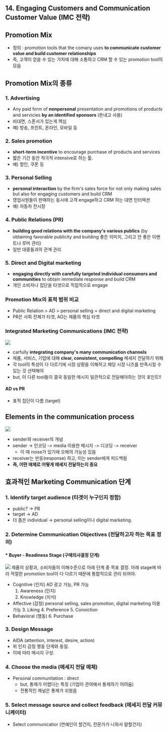 ## 14. Engaging Customers and Communication Customer Value (IMC 전략)

## Promotion Mix
- 정의 : promotion tools that the comany uses **to communicate customer value and build customer relationships**
- 즉, 고객이 얻을 수 있는 가치에 대해 소통하고 CRM 할 수 있는 promotion tool의 모음

## Promotion Mix의 종류

### 1. Advertising
- Any paid form of **nonpersonal** presentation and promotions of products and servicies **by an identified sponsors** (돈내고 사용)
- 비대면, 스폰서가 있는게 핵심
- 예) 방송, 프린트, 온라인, 모바일 등

### 2. Sales promotion
- **short-term incentive** to encourage purchase of products and services
- 짧은 기간 동안 적극적 intensive로 하는 툴.
- 예) 할인, 쿠폰 등

### 3. Personal Selling
- **personal interaction** by the firm's sales force for not only making sales but also for engaging customers and build CRM
- 영업사원들이 판매하는 동시에 고객 engage하고 CRM 하는 대면 인터렉션
- 예) 자동차 전시장

### 4. Public Relations (PR)
- **building good relations with the company's various publics** (by obtaining favorable publicity and building 좋은 이미지, 그리고 안 좋은 이벤트나 루머 관리)
- 일반 대중들과의 관계 관리

### 5. Direct and Digital marketing
- **engaging directly with carefully targeted individual consumers and communities** to obtain immediate response and build CRM
- 개인 소비자나 집단을 타겟으로 직접적으로 engage

### Promotion Mix의 표적 범위 비교
- Public Relation > AD > personal selling  = direct and digital marketing
- PR은 사회 전체가 타겟, AD는 제품의 핵심 타겟

### Integrated Marketing Communications (IMC 전략)

![](https://prohlik.files.wordpress.com/2013/12/imc-chart.png)
- carfully **integrating company's many communication channels**
- 제품, 서비스, 기업에 대해 **clear, consistent, compelling** 메세지 전달하기 위해
 - 각 tool의 특성이 다 다르기에 시장 상황을 이해하고 해당 시장 니즈를 만족시킬 수 있는 것 선택해야
 - but, 이 다른 tool들이 결국 동일한 메시지 일관적으로 전달해야하는 것이 포인트!!
 
#### AD vs PR
- 표적 집단이 다름 (target)

## Elements in the communication process

![](https://images.slideplayer.com/27/9193983/slides/slide_19.jpg)

- sender와 receiver의 개념
- sender -> 인코딩 -> media 이용한 메시지 -> 디코딩 -> receiver
	- 이 때 noise가 있기에 오해의 가능성 있음
- receiver는 반응(response) 하고,  이는 sender에게 피드백됨
- **즉, 어떤 매체로 어떻게 메세지 전달하는지 중요**

## 효과적인 Marketing Communication 단계

### 1. Identify target audience (타겟이 누구인지 정함)
- public? -> PR
- target -> AD
- 더 좁은 individual -> personal selling이나 digital marketing.
### 2. Determine Communication Objectives (전달하고자 하는 목표 정의)
#### * Buyer - Readiness Stage (구매의사결정 단계)
![](https://images.slideplayer.com/27/9193983/slides/slide_22.jpg)
제품의 상황과, 소비자들의 이해수준으로 아래 단계 중 목표 결정. 
아래 stage에 따라 적절한 promotion tool이 다 다르기 때문에 통합적으로 관리 되어야. 
- Cognitive (인지)
AD 광고 가능, PR 가능
	1. Awareness (인지)
	2. Knowledge (지식)
- Affective (감정)
personal selling, sales promotion, digital marketing 이용 가능
	3. Liking
	4. Preference
	5. Conviction
- Behavioral (행동)
	6. Purchase

### 3. Design Message
- AIDA (attention, interest, desire, action)
- 위 인지 감정 행동 단계와 동일.
- 이에 따라 메시지 구성.

### 4. Choose the media (메세지 전달 매체)
- Personal communitation : direct
	- but, 통제가 어렵다는 특징 (기업이 관여해서 통제하기 어려움)
	- 전통적인 채널은 통제가 쉬웠음

### 5. Select message source and collect feedback (메세지 전달 커뮤니케이터)
- Select communicatior (연예인이 할건지, 전문가가 나와서 말할건지)


